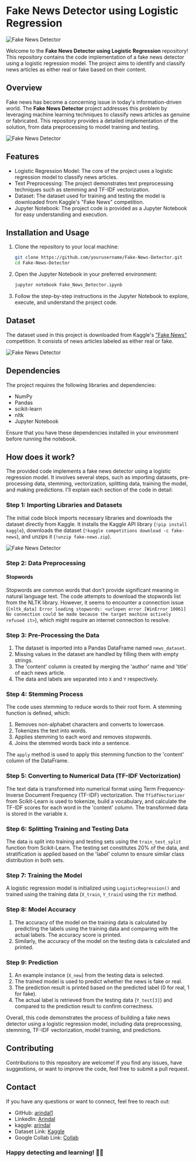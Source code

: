 # Fake News Detector using Logistic Regression

![Fake News Detector](resources/scs1.png)

Welcome to the **Fake News Detector using Logistic Regression** repository! This repository contains the code implementation of a fake news detector using a logistic regression model. The project aims to identify and classify news articles as either real or fake based on their content.

## Overview

Fake news has become a concerning issue in today's information-driven world. The **Fake News Detector** project addresses this problem by leveraging machine learning techniques to classify news articles as genuine or fabricated. This repository provides a detailed implementation of the solution, from data preprocessing to model training and testing.

![Fake News Detector](resources/scs2.png)

## Features

- Logistic Regression Model: The core of the project uses a logistic regression model to classify news articles.
- Text Preprocessing: The project demonstrates text preprocessing techniques such as stemming and TF-IDF vectorization.
- Dataset: The dataset used for training and testing the model is downloaded from Kaggle's "Fake News" competition.
- Jupyter Notebook: The project code is provided as a Jupyter Notebook for easy understanding and execution.

## Installation and Usage

1. Clone the repository to your local machine:

   ```bash
   git clone https://github.com/yourusername/Fake-News-Detector.git
   cd Fake-News-Detector
   ```

2. Open the Jupyter Notebook in your preferred environment:

   ```bash
   jupyter notebook Fake_News_Detector.ipynb
   ```

3. Follow the step-by-step instructions in the Jupyter Notebook to explore, execute, and understand the project code.

## Dataset

The dataset used in this project is downloaded from Kaggle's ["Fake News"](https://www.kaggle.com/competitions/fake-news) competition. It consists of news articles labeled as either real or fake.

![Fake News Detector](resources/scs3.png)

## Dependencies

The project requires the following libraries and dependencies:

- NumPy
- Pandas
- scikit-learn
- nltk
- Jupyter Notebook

Ensure that you have these dependencies installed in your environment before running the notebook.

## How does it work?

The provided code implements a fake news detector using a logistic regression model. It involves several steps, such as importing datasets, pre-processing data, stemming, vectorization, splitting data, training the model, and making predictions. I'll explain each section of the code in detail:

### Step 1: Importing Libraries and Datasets

The initial code block imports necessary libraries and downloads the dataset directly from Kaggle. It installs the Kaggle API library (`!pip install kaggle`), downloads the dataset (`!kaggle competitions download -c fake-news`), and unzips it (`!unzip fake-news.zip`).

![Fake News Detector](resources/scs4.png)

### Step 2: Data Preprocessing

#### Stopwords

Stopwords are common words that don't provide significant meaning in natural language text. The code attempts to download the stopwords list from the NLTK library. However, it seems to encounter a connection issue (`[nltk_data] Error loading stopwords: <urlopen error [WinError 10061] No connection could be made because the target machine actively refused it>`), which might require an internet connection to resolve.

### Step 3: Pre-Processing the Data

1. The dataset is imported into a Pandas DataFrame named `news_dataset`.
2. Missing values in the dataset are handled by filling them with empty strings.
3. The 'content' column is created by merging the 'author' name and 'title' of each news article.
4. The data and labels are separated into `X` and `Y` respectively.

### Step 4: Stemming Process

The code uses stemming to reduce words to their root form. A stemming function is defined, which:
1. Removes non-alphabet characters and converts to lowercase.
2. Tokenizes the text into words.
3. Applies stemming to each word and removes stopwords.
4. Joins the stemmed words back into a sentence.

The `apply` method is used to apply this stemming function to the 'content' column of the DataFrame.

### Step 5: Converting to Numerical Data (TF-IDF Vectorization)

The text data is transformed into numerical format using Term Frequency-Inverse Document Frequency (TF-IDF) vectorization. The `TfidfVectorizer` from Scikit-Learn is used to tokenize, build a vocabulary, and calculate the TF-IDF scores for each word in the 'content' column. The transformed data is stored in the variable `X`.

### Step 6: Splitting Training and Testing Data

The data is split into training and testing sets using the `train_test_split` function from Scikit-Learn. The testing set constitutes 20% of the data, and stratification is applied based on the 'label' column to ensure similar class distribution in both sets.

### Step 7: Training the Model

A logistic regression model is initialized using `LogisticRegression()` and trained using the training data (`X_train`, `Y_train`) using the `fit` method.

### Step 8: Model Accuracy

1. The accuracy of the model on the training data is calculated by predicting the labels using the training data and comparing with the actual labels. The accuracy score is printed.
2. Similarly, the accuracy of the model on the testing data is calculated and printed.

### Step 9: Prediction

1. An example instance (`X_new`) from the testing data is selected.
2. The trained model is used to predict whether the news is fake or real.
3. The prediction result is printed based on the predicted label (0 for real, 1 for fake).
4. The actual label is retrieved from the testing data (`Y_test[3]`) and compared to the prediction result to confirm correctness.

Overall, this code demonstrates the process of building a fake news detector using a logistic regression model, including data preprocessing, stemming, TF-IDF vectorization, model training, and predictions.

## Contributing

Contributions to this repository are welcome! If you find any issues, have suggestions, or want to improve the code, feel free to submit a pull request.

## Contact

If you have any questions or want to connect, feel free to reach out:

- GitHub: [arindal1](https://github.com/arindal1)
- LinkedIn: [Arindal](https://www.linkedin.com/in/arindalchar/)
- kaggle: [arindal](https://www.kaggle.com/arindal)
- Dataset Link: <a href="https://www.kaggle.com/competitions/fake-news/data" target="_blank"> Kaggle </a>
- Google Collab Link: <a href="https://colab.research.google.com/drive/1YxD2SRlRn9YfG5Lak7Pr9b8Y7bg6maOZ?authuser=0#scrollTo=HZtk5pq2T8Ey" target="_blank"> Collab </a>

### Happy detecting and learning! 🕵️‍♂️
